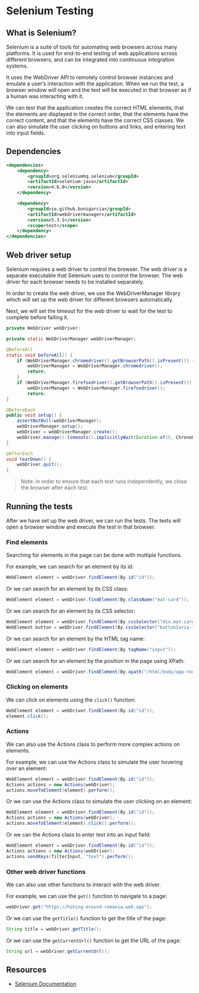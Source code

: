 # Selenium Testing

## What is Selenium?

Selenium is a suite of tools for automating web browsers across many platforms. It is used for end-to-end testing of web
applications across different browsers, and can be integrated into continuous integration systems.

It uses the WebDriver API to remotely control browser instances and emulate a user’s interaction with the application.
When we run the test, a browser window will open and the test will be executed in that browser as if a human was
interacting with it.

We can test that the application creates the correct HTML elements, that the elements are displayed in the correct
order, that the elements have the correct content, and that the elements have the correct CSS classes. We can also
simulate the user clicking on buttons and links, and entering text into input fields.

## Dependencies

```xml
<dependencies>
    <dependency>
        <groupId>org.seleniumhq.selenium</groupId>
        <artifactId>selenium-java</artifactId>
        <version>4.6.0</version>
    </dependency>

    <dependency>
        <groupId>io.github.bonigarcia</groupId>
        <artifactId>webdrivermanager</artifactId>
        <version>5.3.1</version>
        <scope>test</scope>
    </dependency>
</dependencies>
```

## Web driver setup

Selenium requires a web driver to control the browser. The web driver is a separate executable that Selenium uses to
control the browser. The web driver for each browser needs to be installed separately.

In order to create the web driver, we use the WebDriverManager library which will set up the web driver for different
browsers automatically.

Next, we will set the timeout for the web driver to wait for the test to complete before failing it.

```java
private WebDriver webDriver;

private static WebDriverManager webDriverManager;

@BeforeAll
static void beforeAll() {
    if (WebDriverManager.chromedriver().getBrowserPath().isPresent()) {
        webDriverManager = WebDriverManager.chromedriver();
        return;
    }
    if (WebDriverManager.firefoxdriver().getBrowserPath().isPresent()) {
        webDriverManager = WebDriverManager.firefoxdriver();
        return;
}

@BeforeEach
public void setup() {
    assertNotNull(webDriverManager);
    webDriverManager.setup();
    webDriver = webDriverManager.create();
    webDriver.manage().timeouts().implicitlyWait(Duration.of(5, ChronoUnit.SECONDS));
}

@AfterEach
void tearDown() {
    webDriver.quit();
}
```

> Note: in order to ensure that each test runs independently, we close the browser after each test.

## Running the tests

After we have set up the web driver, we can run the tests. The tests will open a browser window and execute the test in
that browser.

### Find elements

Searching for elements in the page can be done with multiple functions.

For example, we can search for an element by its id:

```java
WebElement element = webDriver.findElement(By.id("id"));
```

Or we can search for an element by its CSS class:

```java
WebElement element = webDriver.findElement(By.className("mat-card"));
```

Or we can search for an element by its CSS selector:

```java
WebElement element = webDriver.findElement(By.cssSelector("div.mat-card"));
WebElement button = webDriver.findElement(By.cssSelector("button[aria-label='Icon-button with a menu']"));
```

Or we can search for an element by the HTML tag name:

```java
WebElement element = webDriver.findElement(By.tagName("input"));
```

Or we can search for an element by the position in the page using XPath:

```java
WebElement element = webDriver.findElement(By.xpath("/html/body/app-root/mat-toolbar/div/button[1]"));
```

### Clicking on elements

We can click on elements using the `click()` function:

```java
WebElement element = webDriver.findElement(By.id("id"));
element.click();
```

### Actions

We can also use the Actions class to perform more complex actions on elements.

For example, we can use the Actions class to simulate the user hovering over an element:

```java
WebElement element = webDriver.findElement(By.id("id"));
Actions actions = new Actions(webDriver);
actions.moveToElement(element).perform();
```

Or we can use the Actions class to simulate the user clicking on an element:

```java
WebElement element = webDriver.findElement(By.id("id"));
Actions actions = new Actions(webDriver);
actions.moveToElement(element).click().perform();
```

Or we can the Actions class to enter text into an input field:

```java
WebElement element = webDriver.findElement(By.id("id"));
Actions actions = new Actions(webDriver);
actions.sendKeys(filterInput, "text").perform();
```

### Other web driver functions

We can also use other functions to interact with the web driver.

For example, we can use the `get()` function to navigate to a page:

```java
webDriver.get("https://hiking-around-romania.web.app");
```

Or we can use the `getTitle()` function to get the title of the page:

```java
String title = webDriver.getTitle();
```

Or we can use the `getCurrentUrl()` function to get the URL of the page:

```java
String url = webDriver.getCurrentUrl();
```

## Resources

- [Selenium Documentation](https://www.selenium.dev/documentation/en/)